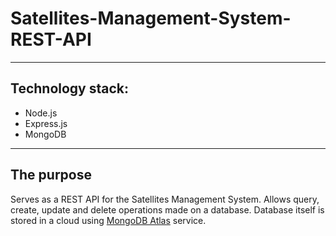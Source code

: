 # Satellites-Management-System-REST-API
---
##  Technology stack:
* Node.js
* Express.js
* MongoDB
---
##  The purpose
Serves as a REST API for the Satellites Management System. Allows query, create, update and delete operations made on a database. Database itself is stored in a cloud using [MongoDB Atlas](https://www.mongodb.com/atlas) service.
